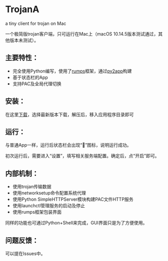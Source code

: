 # TrojanA
a tiny client for trojan on Mac

一个极简版trojan客户端，只可运行在Mac上（macOS 10.14.5版本测试通过，其他版本未测试）。

## 主要特性：

- 完全使用Python编写，使用了[rumps](https://github.com/jaredks/rumps)框架，通过[py2app](https://pypi.org/project/py2app/)构建
- 基于状态栏的App
- 支持PAC及全局代理切换

## 安装：

在这里[下载](https://github.com/chrisxiao/TrojanA/releases)，选择最新版本下载，解压后，移入应用程序目录即可

## 运行：

与普通App一样，运行后状态栏会出现“🐴”图标，说明运行成功。

初次运行后，需要进入“设置”，填写相关服务端配置。确定后，点“开启”即可。

## 内部机制：

- 使用trojan传输数据
- 使用networksetup命令配置系统代理
- 使用Python SimpleHTTPServer模块构建PAC文件HTTP服务
- 使用launchctl管理服务的启动及停止
- 使用rumps框架包装界面

同样的功能也可通过Python+Shell来完成，GUI界面只是为了方便使用。

## 问题反馈：

可以提在Issues中。





